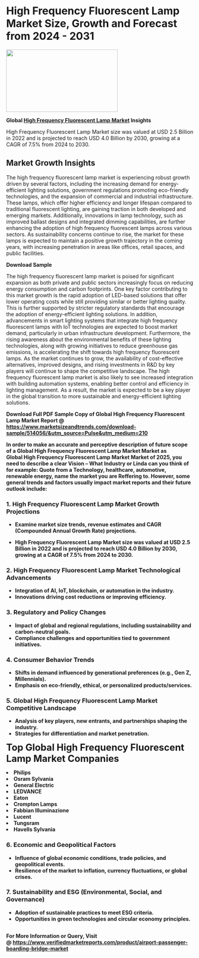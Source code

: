 <H1>High Frequency Fluorescent Lamp Market Size, Growth and Forecast from 2024 - 2031</H1><img class="aligncenter size-medium wp-image-584254" src="https://thirdeyenews.in/wp-content/uploads/2024/09/Global-Market-Research-300x168.jpeg" alt="" width="300" height="168" /><p><strong>Global&nbsp;<a href="https://www.marketsizeandtrends.com/download-sample/514056/&amp;utm_source=Pulse&amp;utm_medium=210">High Frequency Fluorescent Lamp Market</a> Insights</strong></p><p>High Frequency Fluorescent Lamp Market size was valued at USD 2.5 Billion in 2022 and is projected to reach USD 4.0 Billion by 2030, growing at a CAGR of 7.5% from 2024 to 2030.</p><p><h2>Market Growth Insights</h2> <p>The high frequency fluorescent lamp market is experiencing robust growth driven by several factors, including the increasing demand for energy-efficient lighting solutions, government regulations promoting eco-friendly technologies, and the expansion of commercial and industrial infrastructure. These lamps, which offer higher efficiency and longer lifespan compared to traditional fluorescent lighting, are gaining traction in both developed and emerging markets. Additionally, innovations in lamp technology, such as improved ballast designs and integrated dimming capabilities, are further enhancing the adoption of high frequency fluorescent lamps across various sectors. As sustainability concerns continue to rise, the market for these lamps is expected to maintain a positive growth trajectory in the coming years, with increasing penetration in areas like offices, retail spaces, and public facilities.</p> <p><strong>Download Sample</strong></p> <p>The high frequency fluorescent lamp market is poised for significant expansion as both private and public sectors increasingly focus on reducing energy consumption and carbon footprints. One key factor contributing to this market growth is the rapid adoption of LED-based solutions that offer lower operating costs while still providing similar or better lighting quality. This is further supported by stricter regulatory standards that encourage the adoption of energy-efficient lighting solutions. In addition, advancements in smart lighting systems that integrate high frequency fluorescent lamps with IoT technologies are expected to boost market demand, particularly in urban infrastructure development. Furthermore, the rising awareness about the environmental benefits of these lighting technologies, along with growing initiatives to reduce greenhouse gas emissions, is accelerating the shift towards high frequency fluorescent lamps. As the market continues to grow, the availability of cost-effective alternatives, improved designs, and rising investments in R&D by key players will continue to shape the competitive landscape. The high frequency fluorescent lamp market is also likely to see increased integration with building automation systems, enabling better control and efficiency in lighting management. As a result, the market is expected to be a key player in the global transition to more sustainable and energy-efficient lighting solutions.</p> <p><strong></p><p><span class=""><strong>Download Full PDF Sample Copy of Global High Frequency Fluorescent Lamp Market Report</strong> @ <a href="https://www.marketsizeandtrends.com/download-sample/514056/&amp;utm_source=Pulse&amp;utm_medium=210" target="_blank">https://www.marketsizeandtrends.com/download-sample/514056/&amp;utm_source=Pulse&amp;utm_medium=210</a></span></p><p>In order to make an accurate and perceptive description of future scope of a Global&nbsp;High Frequency Fluorescent Lamp Market Market as Global&nbsp;High Frequency Fluorescent Lamp Market Market of 2025, you need to describe a clear Vision &ndash; What Industry or Linda can you think of for example: Quote from a Technology, healthcare, automotive, renewable energy, name the market you are Reffering to. However, some general trends and factors usually impact market reports and their future outlook include:</p><h3>1.&nbsp;<strong>High Frequency Fluorescent Lamp Market Growth Projections</strong></h3><ul><li>Examine market size trends, revenue estimates and CAGR (Compounded Annual Growth Rate) projections.</li><li><p>High Frequency Fluorescent Lamp Market size was valued at USD 2.5 Billion in 2022 and is projected to reach USD 4.0 Billion by 2030, growing at a CAGR of 7.5% from 2024 to 2030.</p></li></ul><h3>2.&nbsp;<strong>High Frequency Fluorescent Lamp Market Technological Advancements</strong></h3><ul><li>Integration of AI, IoT, blockchain, or automation in the industry.</li><li>Innovations driving cost reductions or improving efficiency.</li></ul><h3>3.&nbsp;<strong>Regulatory and Policy Changes</strong></h3><ul><li>Impact of global and regional regulations, including sustainability and carbon-neutral goals.</li><li>Compliance challenges and opportunities tied to government initiatives.</li></ul><h3>4.&nbsp;<strong>Consumer Behavior Trends</strong></h3><ul><li>Shifts in demand influenced by generational preferences (e.g., Gen Z, Millennials).</li><li>Emphasis on eco-friendly, ethical, or personalized products/services.</li></ul><h3>5.&nbsp;<strong>Global High Frequency Fluorescent Lamp Market Competitive Landscape</strong></h3><ul><li>Analysis of key players, new entrants, and partnerships shaping the industry.</li><li>Strategies for differentiation and market penetration.</li></ul><p data-pm-slice="1 1 []"><span style="color: inherit; font-family: inherit; font-size: 25px;">Top Global High Frequency Fluorescent Lamp Market Companies</span></p><div class="" data-test-id=""><p><li>Philips</li><li> Osram Sylvania</li><li> General Electric</li><li> LEDVANCE</li><li> Eaton</li><li> Crompton Lamps</li><li> Fabbian Illuminazione</li><li> Lucent</li><li> Tungsram</li><li> Havells Sylvania</li></p></div><h3>6.&nbsp;<strong>Economic and Geopolitical Factors</strong></h3><ul><li>Influence of global economic conditions, trade policies, and geopolitical events.</li><li>Resilience of the market to inflation, currency fluctuations, or global crises.</li></ul><h3>7.&nbsp;<strong>Sustainability and ESG (Environmental, Social, and Governance)</strong></h3><ul><li>Adoption of sustainable practices to meet ESG criteria.</li><li>Opportunities in green technologies and circular economy principles.</li></ul><h2><strong style="font-size: 14px;">For More Information or Query, Visit @&nbsp;</strong><a style="background-color: #ffffff; font-size: 14px;" href="https://www.marketsizeandtrends.com/report/high-frequency-fluorescent-lamp-market/" target="_blank">https://www.verifiedmarketreports.com/product/airport-passenger-boarding-bridge-market</a></h2>
